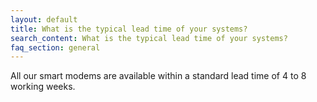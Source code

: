 ```yaml
---
layout: default
title: What is the typical lead time of your systems?
search_content: What is the typical lead time of your systems?
faq_section: general
---
```


All our smart modems are available within a standard lead time of 4 to 8 working weeks.